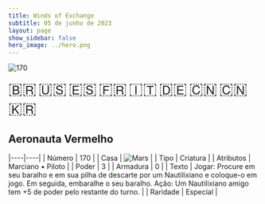 ```yaml
---
title: Winds of Exchange
subtitle: 05 de junho de 2023
layout: page
show_sidebar: false
hero_image: ../hero.png
---
```


![170](https://mastervault-storage-prod.s3.amazonaws.com/media/card_front/pt/600_170_a301ac03a15d_pt.png)

<span title="Português" style="font-size: 32px;cursor: pointer;" onclick="javascript:document.querySelector('img[alt=\'170\']').src=document.querySelector('img[alt=\'170\']').src.replace(/card_front\/[^/]+/, 'card_front/pt').replace(/_[^/.0-9]+\.png/, '_pt.png')">🇧🇷</span>
<span title="English" style="font-size: 32px;cursor: pointer;" onclick="javascript:document.querySelector('img[alt=\'170\']').src=document.querySelector('img[alt=\'170\']').src.replace(/card_front\/[^/]+/, 'card_front/en').replace(/_[^/.0-9]+\.png/, '_en.png')">🇺🇸</span>
<span title="Español" style="font-size: 32px;cursor: pointer;" onclick="javascript:document.querySelector('img[alt=\'170\']').src=document.querySelector('img[alt=\'170\']').src.replace(/card_front\/[^/]+/, 'card_front/es').replace(/_[^/.0-9]+\.png/, '_es.png')">🇪🇸</span>
<span title="Français" style="font-size: 32px;cursor: pointer;" onclick="javascript:document.querySelector('img[alt=\'170\']').src=document.querySelector('img[alt=\'170\']').src.replace(/card_front\/[^/]+/, 'card_front/fr').replace(/_[^/.0-9]+\.png/, '_fr.png')">🇫🇷</span>
<span title="Italiano" style="font-size: 32px;cursor: pointer;" onclick="javascript:document.querySelector('img[alt=\'170\']').src=document.querySelector('img[alt=\'170\']').src.replace(/card_front\/[^/]+/, 'card_front/it').replace(/_[^/.0-9]+\.png/, '_it.png')">🇮🇹</span>
<span title="Deutsche" style="font-size: 32px;cursor: pointer;" onclick="javascript:document.querySelector('img[alt=\'170\']').src=document.querySelector('img[alt=\'170\']').src.replace(/card_front\/[^/]+/, 'card_front/de').replace(/_[^/.0-9]+\.png/, '_de.png')">🇩🇪</span>
<span title="简体中文" style="font-size: 32px;cursor: pointer;" onclick="javascript:document.querySelector('img[alt=\'170\']').src=document.querySelector('img[alt=\'170\']').src.replace(/card_front\/[^/]+/, 'card_front/zh-hans').replace(/_[^/.0-9]+\.png/, '_zh-hans.png')">🇨🇳</span>
<span title="繁體中文" style="font-size: 32px;cursor: pointer;" onclick="javascript:document.querySelector('img[alt=\'170\']').src=document.querySelector('img[alt=\'170\']').src.replace(/card_front\/[^/]+/, 'card_front/zh-hant').replace(/_[^/.0-9]+\.png/, '_zh-hant.png')">🇨🇳</span>
<span title="한국어" style="font-size: 32px;cursor: pointer;" onclick="javascript:document.querySelector('img[alt=\'170\']').src=document.querySelector('img[alt=\'170\']').src.replace(/card_front\/[^/]+/, 'card_front/ko').replace(/_[^/.0-9]+\.png/, '_ko.png')">🇰🇷</span>

## Aeronauta Vermelho

|----|----|
| Número | 170 |
| Casa | ![Mars](https://archonarcana.com/images/thumb/d/de/Mars.png/22px-Mars.png "Marte") |
| Tipo | Criatura |
| Atributos | Marciano • Piloto |
| Poder | 3 |
| Armadura | 0 |
| Texto | Jogar: Procure em seu baralho e em sua pilha de descarte por um Nautilixiano e coloque-o em jogo. Em seguida, embaralhe o seu baralho. Ação: Um Nautilixiano amigo tem +5 de poder pelo restante do turno. |
| Raridade | Especial |
